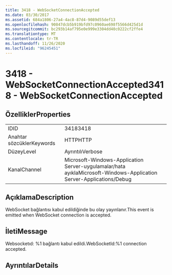 ```yaml
---
title: 3418 - WebSocketConnectionAccepted
ms.date: 03/30/2017
ms.assetid: 684a1806-27a4-4ac8-87d4-9089d55def13
ms.openlocfilehash: 90847dcb5b919bfd97c0960ae698f5566d425d1d
ms.sourcegitcommit: bc293b14af795e0e999e3304dd40c0222cf2ffe4
ms.translationtype: MT
ms.contentlocale: tr-TR
ms.lasthandoff: 11/26/2020
ms.locfileid: "96245451"
---
```

# <a name="3418---websocketconnectionaccepted"></a><span data-ttu-id="6b5c8-102">3418 - WebSocketConnectionAccepted</span><span class="sxs-lookup"><span data-stu-id="6b5c8-102">3418 - WebSocketConnectionAccepted</span></span>

## <a name="properties"></a><span data-ttu-id="6b5c8-103">Özellikler</span><span class="sxs-lookup"><span data-stu-id="6b5c8-103">Properties</span></span>  
  
|||  
|-|-|  
|<span data-ttu-id="6b5c8-104">ID</span><span class="sxs-lookup"><span data-stu-id="6b5c8-104">ID</span></span>|<span data-ttu-id="6b5c8-105">3418</span><span class="sxs-lookup"><span data-stu-id="6b5c8-105">3418</span></span>|  
|<span data-ttu-id="6b5c8-106">Anahtar sözcükler</span><span class="sxs-lookup"><span data-stu-id="6b5c8-106">Keywords</span></span>|<span data-ttu-id="6b5c8-107">HTTP</span><span class="sxs-lookup"><span data-stu-id="6b5c8-107">HTTP</span></span>|  
|<span data-ttu-id="6b5c8-108">Düzey</span><span class="sxs-lookup"><span data-stu-id="6b5c8-108">Level</span></span>|<span data-ttu-id="6b5c8-109">Ayrıntılı</span><span class="sxs-lookup"><span data-stu-id="6b5c8-109">Verbose</span></span>|  
|<span data-ttu-id="6b5c8-110">Kanal</span><span class="sxs-lookup"><span data-stu-id="6b5c8-110">Channel</span></span>|<span data-ttu-id="6b5c8-111">Microsoft-Windows-Application Server-uygulamalar/hata ayıkla</span><span class="sxs-lookup"><span data-stu-id="6b5c8-111">Microsoft-Windows-Application Server-Applications/Debug</span></span>|  
  
## <a name="description"></a><span data-ttu-id="6b5c8-112">Açıklama</span><span class="sxs-lookup"><span data-stu-id="6b5c8-112">Description</span></span>  

 <span data-ttu-id="6b5c8-113">WebSocket bağlantısı kabul edildiğinde bu olay yayınlanır.</span><span class="sxs-lookup"><span data-stu-id="6b5c8-113">This event is emitted when WebSocket connection is accepted.</span></span>  
  
## <a name="message"></a><span data-ttu-id="6b5c8-114">İleti</span><span class="sxs-lookup"><span data-stu-id="6b5c8-114">Message</span></span>  

 <span data-ttu-id="6b5c8-115">Websocketıd: %1 bağlantı kabul edildi.</span><span class="sxs-lookup"><span data-stu-id="6b5c8-115">WebSocketId:%1 connection accepted.</span></span>  
  
## <a name="details"></a><span data-ttu-id="6b5c8-116">Ayrıntılar</span><span class="sxs-lookup"><span data-stu-id="6b5c8-116">Details</span></span>
